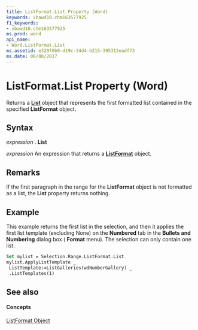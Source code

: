```yaml
---
title: ListFormat.List Property (Word)
keywords: vbawd10.chm163577925
f1_keywords:
- vbawd10.chm163577925
ms.prod: word
api_name:
- Word.ListFormat.List
ms.assetid: e320f0b9-d19c-34d4-b215-395312eadf73
ms.date: 06/08/2017
---
```



# ListFormat.List Property (Word)

Returns a **[List](list-object-word.md)** object that represents the first formatted list contained in the specified **ListFormat** object.


## Syntax

 _expression_ . **List**

 _expression_ An expression that returns a **[ListFormat](listformat-object-word.md)** object.


## Remarks

If the first paragraph in the range for the **ListFormat** object is not formatted as a list, the **List** property returns nothing.


## Example

This example returns the first list in the selection, and then it applies the first list template (excluding None) on the **Numbered** tab in the **Bullets and Numbering** dialog box ( **Format** menu). The selection can only contain one list.


```vb
Set mylist = Selection.Range.ListFormat.List 
mylist.ApplyListTemplate _ 
 ListTemplate:=ListGalleries(wdNumberGallery) _ 
 .ListTemplates(1)
```


## See also


#### Concepts


[ListFormat Object](listformat-object-word.md)

